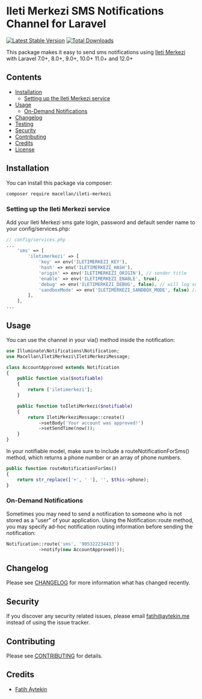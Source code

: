 # Ileti Merkezi SMS Notifications Channel for Laravel

[![Latest Stable Version](https://poser.pugx.org/macellan/ileti-merkezi/v/stable)](https://packagist.org/packages/ileti-merkezi)
[![Total Downloads](https://poser.pugx.org/macellan/ileti-merkezi/downloads)](https://packagist.org/packages/macellan/ileti-merkezi)

This package makes it easy to send sms notifications using [Ileti Merkezi](https://www.iletimerkezi.com/) with Laravel 7.0+, 8.0+, 9.0+, 10.0+ 11.0+ and 12.0+ 

## Contents

- [Installation](#installation)
    - [Setting up the Ileti Merkezi service](#setting-up-the-Ileti-Merkezi-service)
- [Usage](#usage)
    - [ On-Demand Notifications](#on-demand-notifications)
- [Changelog](#changelog)
- [Testing](#testing)
- [Security](#security)
- [Contributing](#contributing)
- [Credits](#credits)
- [License](#license)


## Installation

You can install this package via composer:

``` bash
composer require macellan/ileti-merkezi
```


### Setting up the Ileti Merkezi service

Add your Ileti Merkezi sms gate login, password and default sender name to your config/services.php:

```php
// config/services.php
...
    'sms' => [ 
        'iletimerkezi' => [
            'key' => env('ILETIMERKEZI_KEY'),
            'hash' => env('ILETIMERKEZI_HASH'),
            'origin' => env('ILETIMERKEZI_ORIGIN'), // sender title
            'enable' => env('ILETIMERKEZI_ENABLE', true),
            'debug' => env('ILETIMERKEZI_DEBUG', false), // will log sending attempts and results
            'sandboxMode' => env('ILETIMERKEZI_SANDBOX_MODE', false) // will not invoke API call
        ],
    ],
...
```


## Usage

You can use the channel in your via() method inside the notification:

```php
use Illuminate\Notifications\Notification;
use Macellan\IletiMerkezi\IletiMerkeziMessage;

class AccountApproved extends Notification
{
    public function via($notifiable)
    {
        return ['iletimerkezi'];
    }

    public function toIletiMerkezi($notifiable)
    {
        return IletiMerkeziMessage::create()
            ->setBody('Your account was approved!')
            ->setSendTime(now());  
    }
}
```

In your notifiable model, make sure to include a routeNotificationForSms() method, which returns a phone number or an array of phone numbers.

```php
public function routeNotificationForSms()
{
    return str_replace(['+', ' '], '', $this->phone);
}
```


### On-Demand Notifications

Sometimes you may need to send a notification to someone who is not stored as a "user" of your application. Using the Notification::route method, you may specify ad-hoc notification routing information before sending the notification:

```php
Notification::route('sms', '905322234433')  
            ->notify(new AccountApproved());
```


## Changelog

Please see [CHANGELOG](CHANGELOG.md) for more information what has changed recently.

## Security

If you discover any security related issues, please email fatih@aytekin.me instead of using the issue tracker.

## Contributing

Please see [CONTRIBUTING](CONTRIBUTING.md) for details.

## Credits

- [Fatih Aytekin](https://github.com/faytekin)
